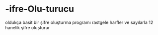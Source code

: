 # -ifre-Olu-turucu
oldukça basit bir şifre oluşturma programı rastgele harfler ve sayılarla 12 hanelik şifre oluşturur
